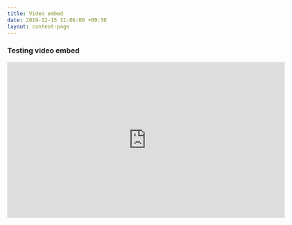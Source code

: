```yaml
---
title: Video embed
date: 2019-12-15 11:06:00 +09:30
layout: content-page
---
```


### Testing video embed

<iframe width="640" height="360" src="https://www.youtube.com/embed/hWHqY8Piios" frameborder="0" allow="accelerometer; autoplay; encrypted-media; gyroscope; picture-in-picture" allowfullscreen></iframe>